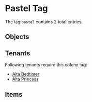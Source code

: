 # Pastel Tag

The tag `pastel` contains 2 total entries.

## Objects

## Tenants

Following tenants require this colony tag:

- [Alta Bedtimer](https://ceterai.github.io/MyEnternia/Wiki/AltaBedtimer)
- [Alta Princess](https://ceterai.github.io/MyEnternia/Wiki/AltaPrincess)

## Items

